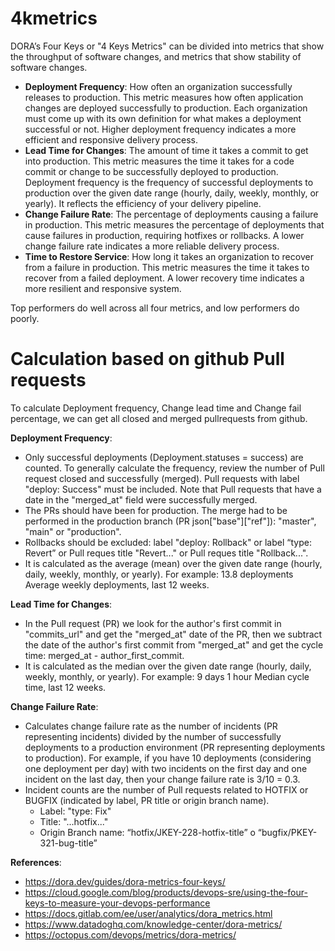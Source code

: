 # 4kmetrics
DORA’s Four Keys or "4 Keys Metrics" can be divided into metrics that show the throughput of software changes, and metrics that show stability of software changes.

- **Deployment Frequency**: How often an organization successfully releases to production. This metric measures how often application changes are deployed successfully to production. Each organization must come up with its own definition for what makes a deployment successful or not. Higher deployment frequency indicates a more efficient and responsive delivery process.
- **Lead Time for Changes**: The amount of time it takes a commit to get into production. This metric measures the time it takes for a code commit or change to be successfully deployed to production. Deployment frequency is the frequency of successful deployments to production over the given date range (hourly, daily, weekly, monthly, or yearly). It reflects the efficiency of your delivery pipeline.
- **Change Failure Rate**: The percentage of deployments causing a failure in production. This metric measures the percentage of deployments that cause failures in production, requiring hotfixes or rollbacks. A lower change failure rate indicates a more reliable delivery process.
- **Time to Restore Service**: How long it takes an organization to recover from a failure in production. This metric measures the time it takes to recover from a failed deployment. A lower recovery time indicates a more resilient and responsive system.

Top performers do well across all four metrics, and low performers do poorly.

# Calculation based on github Pull requests

To calculate Deployment frequency, Change lead time and Change fail percentage, we can get all closed and merged pullrequests from github.

**Deployment Frequency**:
- Only successful deployments (Deployment.statuses = success) are counted. To generally calculate the frequency, review the number of Pull request closed and successfully (merged). Pull requests with label "deploy: Success" must be included. Note that Pull requests that have a date in the "merged_at" field were successfully merged.
- The PRs should have been for production. The merge had to be performed in the production branch (PR json["base"]["ref"]): "master", "main" or "production".
- Rollbacks should be excluded: label "deploy: Rollback" or label “type: Revert” or Pull reques title "Revert..." or Pull reques title "Rollback...".
- It is calculated as the average (mean) over the given date range (hourly, daily, weekly, monthly, or yearly). For example: 13.8 deployments Average weekly deployments, last 12 weeks.

**Lead Time for Changes**:
- In the Pull request (PR) we look for the author's first commit in "commits_url" and get the "merged_at" date of the PR, then we subtract the date of the author's first commit from "merged_at" and get the cycle time: merged_at - author_first_commit.
- It is calculated as the median over the given date range (hourly, daily, weekly, monthly, or yearly). For example: 9 days 1 hour Median cycle time, last 12 weeks.

**Change Failure Rate**: 
- Calculates change failure rate as the number of incidents (PR representing incidents) divided by the number of successfully deployments to a production environment (PR representing deployments to production). For example, if you have 10 deployments (considering one deployment per day) with two incidents on the first day and one incident on the last day, then your change failure rate is 3/10 = 0.3.
- Incident counts are the number of Pull requests related to HOTFIX or BUGFIX (indicated by label, PR title or origin branch name).
  - Label: "type: Fix"
  - Title: "...hotfix..."
  - Origin Branch name: “hotfix/JKEY-228-hotfix-title” o “bugfix/PKEY-321-bug-title”



**References**:
- https://dora.dev/guides/dora-metrics-four-keys/
- https://cloud.google.com/blog/products/devops-sre/using-the-four-keys-to-measure-your-devops-performance
- https://docs.gitlab.com/ee/user/analytics/dora_metrics.html
- https://www.datadoghq.com/knowledge-center/dora-metrics/
- https://octopus.com/devops/metrics/dora-metrics/


